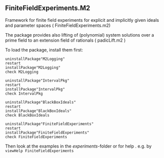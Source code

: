 FiniteFieldExperiments.M2
-------------------------
Framework for finite field experiments for explicit and implicitly given ideals and parameter spaces
( FiniteFieldExperiments.m2)


The package provides also lifting of (polynomial) system solutions over a prime field to an extension field of rationals
( padicLift.m2 )

To load the package,
install them first:

 
```
uninstallPackage"M2Logging"
restart
installPackage"M2Logging"
check M2Logging

uninstallPackage"IntervalPkg"
restart
installPackage"IntervalPkg"
check IntervalPkg

uninstallPackage"BlackBoxIdeals"
restart
installPackage"BlackBoxIdeals"
check BlackBoxIdeals

uninstallPackage"FiniteFieldExperiments"
restart
installPackage"FiniteFieldExperiments"
check FiniteFieldExperiments
```


Then look at the examples in the *experiments*-folder
or for help . e.g. by 
`viewHelp FiniteFieldExperiments`


